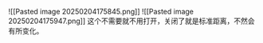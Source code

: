![[Pasted image 20250204175845.png]]
![[Pasted image 20250204175947.png]]
这个不需要就不用打开，关闭了就是标准距离，不然会有所变化。
